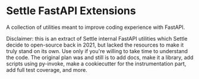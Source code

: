 # Settle FastAPI Extensions

A collection of utilities meant to improve coding experience with FastAPI.

Disclaimer: this is an extract of Settle internal FastAPI utilities which Settle decide to
open-source back in 2021, but lacked the resources to make it truly stand on its own.
Use only if you're willing to take time to understand the code.
The original plan was and still is to add docs, make it a library, add scripts using py-invoke,
make a cookiecutter for the instrumentation part, add full test coverage, and more. 
